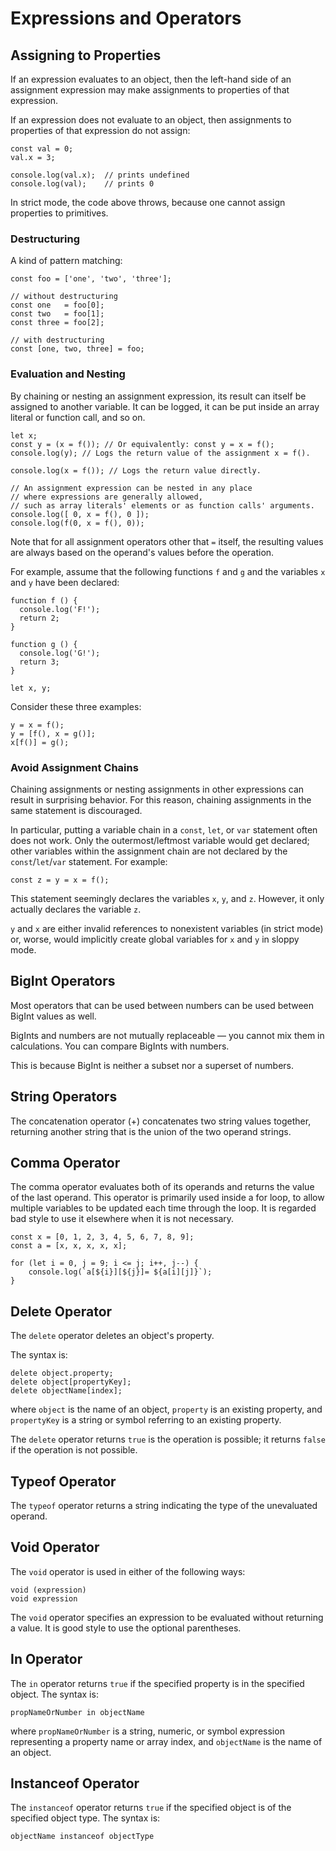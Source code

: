# Expressions and Operators

## Assigning to Properties

If an expression evaluates to an object, then the left-hand side
of an assignment expression may make assignments to properties of
that expression.

If an expression does not evaluate to an object, then assignments to
properties of that expression do not assign:

```
const val = 0;
val.x = 3;

console.log(val.x);  // prints undefined
console.log(val);    // prints 0
```

In strict mode, the code above throws, because one cannot assign properties
to primitives.


### Destructuring

A kind of pattern matching:

```
const foo = ['one', 'two', 'three'];

// without destructuring
const one   = foo[0];
const two   = foo[1];
const three = foo[2];

// with destructuring
const [one, two, three] = foo;
```

### Evaluation and Nesting

By chaining or nesting an assignment expression, its result can itself be
assigned to another variable. It can be logged, it can be put inside an
array literal or function call, and so on.

```
let x;
const y = (x = f()); // Or equivalently: const y = x = f();
console.log(y); // Logs the return value of the assignment x = f().

console.log(x = f()); // Logs the return value directly.

// An assignment expression can be nested in any place
// where expressions are generally allowed,
// such as array literals' elements or as function calls' arguments.
console.log([ 0, x = f(), 0 ]);
console.log(f(0, x = f(), 0));
```

Note that for all assignment operators other that `=` itself, the resulting
values are always based on the operand's values before the operation.

For example, assume that the following functions `f` and `g` and the
variables `x` and `y` have been declared:

```
function f () {
  console.log('F!');
  return 2;
}

function g () {
  console.log('G!');
  return 3;
}

let x, y;
```

Consider these three examples:

```
y = x = f();
y = [f(), x = g()];
x[f()] = g();
```

### Avoid Assignment Chains

Chaining assignments or nesting assignments in other expressions can result
in surprising behavior. For this reason, chaining assignments in the same
statement is discouraged.

In particular, putting a variable chain in a `const`, `let`, or `var`
statement often does not work. Only the outermost/leftmost variable would
get declared; other variables within the assignment chain are not declared
by the `const`/`let`/`var` statement. For example:

```
const z = y = x = f();
```

This statement seemingly declares the variables `x`, `y`, and `z`.
However, it only actually declares the variable `z`.

`y` and `x` are either invalid references to nonexistent variables
(in strict mode) or, worse, would implicitly create global variables for
`x` and `y` in sloppy mode.

## BigInt Operators

Most operators that can be used between numbers can be used between BigInt values
as well.

BigInts and numbers are not mutually replaceable — you cannot mix them in calculations.
You can compare BigInts with numbers.

This is because BigInt is neither a subset nor a superset of numbers.

## String Operators

The concatenation operator (+) concatenates two string values together, returning another
string that is the union of the two operand strings.

## Comma Operator

The comma operator evaluates both of its operands and returns the value of the last operand.
This operator is primarily used inside a for loop, to allow multiple variables to be updated
each time through the loop. It is regarded bad style to use it elsewhere when it is not
necessary.

```
const x = [0, 1, 2, 3, 4, 5, 6, 7, 8, 9];
const a = [x, x, x, x, x];

for (let i = 0, j = 9; i <= j; i++, j--) {
    console.log(`a[${i}][${j}]= ${a[i][j]}`);
}
```

## Delete Operator

The `delete` operator deletes an object's property.

The syntax is:
```
delete object.property;
delete object[propertyKey];
delete objectName[index];
```

where `object` is the name of an object, `property` is an existing property, and `propertyKey` is a
string or symbol referring to an existing property.

The `delete` operator returns `true` is the operation is possible; it returns `false` if the
operation is not possible.

## Typeof Operator

The `typeof` operator returns a string indicating the type of the unevaluated operand.

## Void Operator

The `void` operator is used in either of the following ways:
```
void (expression)
void expression
```

The `void` operator specifies an expression to be evaluated without returning a value. It is good
style to use the optional parentheses.

## In Operator

The `in` operator returns `true` if the specified property is in the specified object.
The syntax is:

```
propNameOrNumber in objectName
```

where `propNameOrNumber` is a string, numeric, or symbol expression representing a property name
or array index, and `objectName` is the name of an object.

## Instanceof Operator

The `instanceof` operator returns `true` if the specified object is of the specified object type.
The syntax is:

```
objectName instanceof objectType
```

